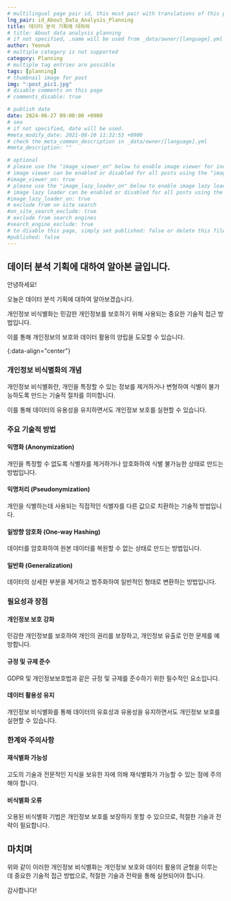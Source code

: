 ```yaml
---
# multilingual page pair id, this must pair with translations of this page. (This name must be unique)
lng_pair: id_About_Data_Analysis_Planning
title: 데이터 분석 기획에 대하여
# title: About data analysis planning
# if not specified, .name will be used from _data/owner/[language].yml
author: Yeonuk
# multiple category is not supported
category: Planning
# multiple tag entries are possible
tags: [planning]
# thumbnail image for post
img: ":post_pic1.jpg"
# disable comments on this page
# comments_disable: true

# publish date
date: 2024-06-27 09:00:00 +0900
# seo
# if not specified, date will be used.
#meta_modify_date: 2021-08-10 11:32:53 +0900
# check the meta_common_description in _data/owner/[language].yml
#meta_description: ""

# optional
# please use the "image_viewer_on" below to enable image viewer for individual pages or posts (_posts/ or [language]/_posts folders).
# image viewer can be enabled or disabled for all posts using the "image_viewer_posts: true" setting in _data/conf/main.yml.
#image_viewer_on: true
# please use the "image_lazy_loader_on" below to enable image lazy loader for individual pages or posts (_posts/ or [language]/_posts folders).
# image lazy loader can be enabled or disabled for all posts using the "image_lazy_loader_posts: true" setting in _data/conf/main.yml.
#image_lazy_loader_on: true
# exclude from on site search
#on_site_search_exclude: true
# exclude from search engines
#search_engine_exclude: true
# to disable this page, simply set published: false or delete this file
#published: false
---
```


<!-- outline-start -->

## 데이터 분석 기획에 대하여 알아본 글입니다.

안녕하세요!

오늘은 데이터 분석 기획에 대하여 알아보겠습니다.

개인정보 비식별화는 민감한 개인정보를 보호하기 위해 사용되는 중요한 기술적 접근 방법입니다.

이를 통해 개인정보의 보호와 데이터 활용의 양립을 도모할 수 있습니다.

{:data-align="center"}

<!-- outline-end -->

### 개인정보 비식별화의 개념

개인정보 비식별화란, 개인을 특정할 수 있는 정보를 제거하거나 변형하여 식별이 불가능하도록 만드는 기술적 절차를 의미합니다.

이를 통해 데이터의 유용성을 유지하면서도 개인정보 보호를 실현할 수 있습니다.

### 주요 기술적 방법

#### 익명화 (Anonymization)

개인을 특정할 수 없도록 식별자를 제거하거나 암호화하여 식별 불가능한 상태로 만드는 방법입니다.

#### 익명처리 (Pseudonymization)

개인을 식별하는데 사용되는 직접적인 식별자를 다른 값으로 치환하는 기술적 방법입니다.

#### 일방향 암호화 (One-way Hashing)

데이터를 암호화하여 원본 데이터를 복원할 수 없는 상태로 만드는 방법입니다.

#### 일반화 (Generalization)

데이터의 상세한 부분을 제거하고 범주화하여 일반적인 형태로 변환하는 방법입니다.

### 필요성과 장점

#### 개인정보 보호 강화

민감한 개인정보를 보호하여 개인의 권리를 보장하고, 개인정보 유출로 인한 문제를 예방합니다.

#### 규정 및 규제 준수

GDPR 및 개인정보보호법과 같은 규정 및 규제를 준수하기 위한 필수적인 요소입니다.

#### 데이터 활용성 유지

개인정보 비식별화를 통해 데이터의 유효성과 유용성을 유지하면서도 개인정보 보호를 실현할 수 있습니다.

### 한계와 주의사항

#### 재식별화 가능성

고도의 기술과 전문적인 지식을 보유한 자에 의해 재식별화가 가능할 수 있는 점에 주의해야 합니다.

#### 비식별화 오류

오용된 비식별화 기법은 개인정보 보호를 보장하지 못할 수 있으므로, 적절한 기술과 전략이 필요합니다.

## 마치며

위와 같이 이러한 개인정보 비식별화는 개인정보 보호와 데이터 활용의 균형을 이루는 데 중요한 기술적 접근 방법으로, 적절한 기술과 전략을 통해 실현되어야 합니다.

감사합니다!
